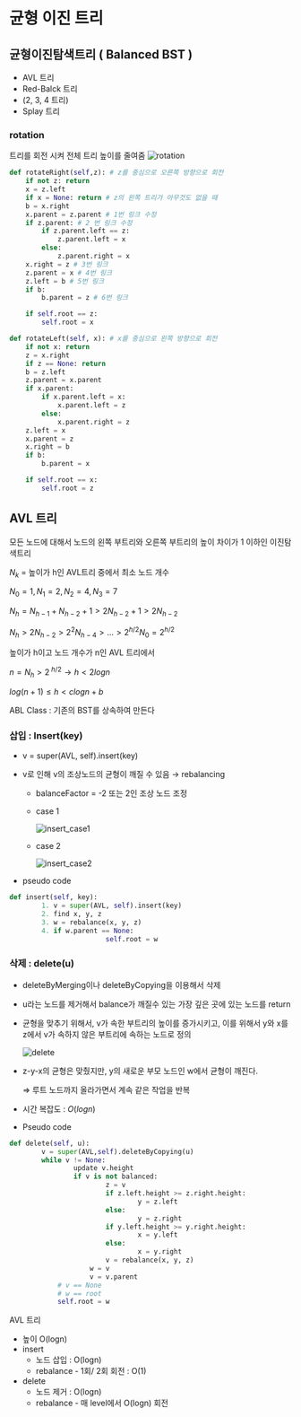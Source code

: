 # 균형 이진 트리

## 균형이진탐색트리 ( Balanced BST )

- AVL 트리
- Red-Balck 트리
- (2, 3, 4 트리)
- Splay 트리

### 

### rotation

트리를 회전 시켜 전체 트리 높이를 줄여줌
![rotation](https://user-images.githubusercontent.com/123444953/218942666-b6002231-2166-4888-b15f-0a82476f709b.jpeg)

```python
def rotateRight(self,z): # z를 중심으로 오른쪽 방향으로 회전
    if not z: return
    x = z.left
    if x = None: return # z의 왼쪽 트리가 아무것도 없을 때
    b = x.right
    x.parent = z.parent # 1번 링크 수정
    if z.parent: # 2 번 링크 수정
        if z.parent.left == z:
            z.parent.left = x
        else:
            z.parent.right = x
    x.right = z # 3번 링크 
    z.parent = x # 4번 링크
    z.left = b # 5번 링크
    if b:
        b.parent = z # 6번 링크

    if self.root == z: 
        self.root = x
```

```python
def rotateLeft(self, x): # x를 중심으로 왼쪽 방향으로 회전
    if not x: return
    z = x.right
    if z == None: return
    b = z.left
    z.parent = x.parent
    if x.parent:
        if x.parent.left = x:
            x.parent.left = z
        else:
            x.parent.right = z
    z.left = x
    x.parent = z
    x.right = b
    if b:
        b.parent = x

    if self.root == x:
        self.root = z
```

## AVL 트리

모든 노드에 대해서 노드의 왼쪽 부트리와 오른쪽 부트리의 높이 차이가 1 이하인 이진탐색트리

$N_k$ = 높이가 h인 AVL트리 중에서 최소 노드 개수

$N_0 = 1, N_1 = 2, N_2 = 4, N_3 = 7$

$N_h = N_{h-1} + N_{h-2} + 1> 2N_{h-2}+1 > 2N_{h-2}$

$N_h>2N_{h-2}>2^2N_{h-4}>...>2^{h/2}N_0=2^{h/2}$

높이가 h이고 노드 개수가 n인 AVL 트리에서

$n = N_h > 2^{\ h/2} → h < 2logn$

$log(n+1) ≤ h < clogn + b$

ABL Class : 기존의 BST를 상속하여 만든다

### 

### 삽입 : Insert(key)

- v = super(AVL, self).insert(key)

- v로 인해 v의 조상노드의 균형이 깨질 수 있음 → rebalancing
  
  - balanceFactor = -2 또는 2인 조상 노드 조정
  
  - case 1
    
     ![insert_case1](https://user-images.githubusercontent.com/123444953/218942944-e80e9670-2448-42b0-af86-63abf0dae3b1.png)
  
  - case 2
    
    ![insert_case2](https://user-images.githubusercontent.com/123444953/218943008-9d28a8b0-6393-4428-b438-a29a29f010d8.png)

- pseudo code

```python
def insert(self, key):
        1. v = super(AVL, self).insert(key)
        2. find x, y, z 
        3. w = rebalance(x, y, z)
        4. if w.parent == None:
                        self.root = w
```

### 

### 삭제 : delete(u)

- deleteByMerging이나 deleteByCopying을 이용해서 삭제

- u라는 노드를 제거해서 balance가 깨질수 있는 가장 깊은 곳에 있는 노드를 return

- 균형을 맞추기 위해서, v가 속한 부트리의 높이를 증가시키고, 이를 위해서 y와 x를 z에서 v가 속하지 않은 부트리에 속하는 노드로 정의
  
  ![delete](https://user-images.githubusercontent.com/123444953/218943071-bb74526c-429e-4f6d-ae70-c464d56677be.png)

- z-y-x의 균형은 맞췄지만, y의 새로운 부모 노드인 w에서 균형이 깨진다.
  
  ⇒ 루트 노드까지 올라가면서 계속 같은 작업을 반복

- 시간 복잡도 : $O(logn)$

- Pseudo code

```python
def delete(self, u):
        v = super(AVL,self).deleteByCopying(u)
        while v != None:
                update v.height
                if v is not balanced:
                        z = v
                        if z.left.height >= z.right.height:
                                y = z.left
                        else:
                                y = z.right
                        if y.left.height >= y.right.height:
                                x = y.left
                        else:
                                x = y.right
                        v = rebalance(x, y, z)
                    w = v
                    v = v.parent
            # v == None
            # w == root
            self.root = w
```

AVL 트리

- 높이 O(logn)
- insert
  - 노드 삽입 : O(logn)
  - rebalance - 1회/ 2회 회전 : O(1)
- delete
  - 노드 제거 : O(logn)
  - rebalance - 매 level에서 O(logn) 회전
